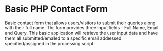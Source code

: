 # Basic PHP Contact Form

Basic contact form that allows users/visitors to submit their queries along with their full name. The form provides three input
fields - Full Name, Email and Query. This basic application will retrieve the user input data and have them all submitted/emailed to a
specific email addressed specified/assigned in the processing script.
